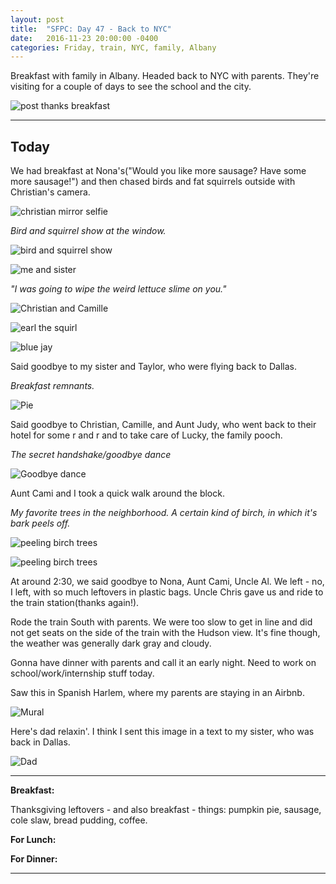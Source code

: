 ```yaml
---
layout: post
title:  "SFPC: Day 47 - Back to NYC"
date:   2016-11-23 20:00:00 -0400
categories: Friday, train, NYC, family, Albany
---
```


Breakfast with family in Albany. Headed back to NYC with parents. They're visiting for a couple of days to see the school and the city.

![post thanks breakfast](/images/11262016_thxgiv_18.JPG)

-----

<h2>Today</h2>

We had breakfast at Nona's("Would you like more sausage? Have some more sausage!") and then chased birds and fat squirrels outside with Christian's camera.

![christian mirror selfie](/images/11262016_thxgiv_19.JPG)

*Bird and squirrel show at the window.*

![bird and squirrel show](/images/IMG_6167.jpg)

![me and sister](/images/11262016_thxgiv_23.JPG)

*"I was going to wipe the weird lettuce slime on you."*

![Christian and Camille](/images/IMG_6186.jpg)

![earl the squirl](/images/11262016_thxgiv_30.JPG)

![blue jay](/images/11262016_thxgiv_33.JPG)

Said goodbye to my sister and Taylor, who were flying back to Dallas.

*Breakfast remnants.*

![Pie](/images/IMG_6189.jpg)

Said goodbye to Christian, Camille, and Aunt Judy, who went back to their hotel for some r and r and to take care of Lucky, the family pooch.

*The secret handshake/goodbye dance*

![Goodbye dance](/images/IMG_6194.jpg)

Aunt Cami and I took a quick walk around the block.

*My favorite trees in the neighborhood. A certain kind of birch, in which it's bark peels off.*

![peeling birch trees](/images/IMG_6205.jpg)

![peeling birch trees](/images/IMG_6207.jpg)

At around 2:30, we said goodbye to Nona, Aunt Cami, Uncle Al. We left - no, I left, with so much leftovers in plastic bags. Uncle Chris gave us and ride to the train station(thanks again!).

Rode the train South with parents. We were too slow to get in line and did not get seats on the side of the train with the Hudson view. It's fine though, the weather was generally dark gray and cloudy.

Gonna have dinner with parents and call it an early night. Need to work on school/work/internship stuff today.

Saw this in Spanish Harlem, where my parents are staying in an Airbnb.

![Mural](/images/IMG_6256.jpg)

Here's dad relaxin'. I think I sent this image in a text to my sister, who was back in Dallas.

![Dad](/images/IMG_6271.jpg)

-----

**Breakfast:**

Thanksgiving leftovers - and also breakfast - things: pumpkin pie, sausage, cole slaw, bread pudding, coffee.

**For Lunch:**

**For Dinner:**

-----
